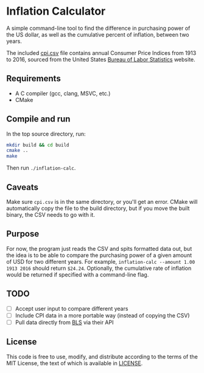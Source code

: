 # Inflation Calculator

A simple command-line tool to find the difference in purchasing power of the US
dollar, as well as the cumulative percent of inflation, between two years.

The included [cpi.csv](cpi.csv) file contains annual Consumer Price Indices from
1913 to 2016, sourced from the United States
[Bureau of Labor Statistics](http://www.bls.gov/cpi/) website.

## Requirements

* A C compiler (gcc, clang, MSVC, etc.)
* CMake

## Compile and run

In the top source directory, run:

```bash
mkdir build && cd build
cmake ..
make
```

Then run `./inflation-calc`.

## Caveats

Make sure `cpi.csv` is in the same directory, or you'll get an error. CMake will
automatically copy the file to the build directory, but if you move the built
binary, the CSV needs to go with it.

## Purpose

For now, the program just reads the CSV and spits formatted data out, but the
idea is to be able to compare the purchasing power of a given amount of USD for
two different years. For example, `inflation-calc --amount 1.00 1913 2016` should
return `$24.24`. Optionally, the cumulative rate of inflation would be returned
if specified with a command-line flag.

## TODO

* [ ] Accept user input to compare different years
* [ ] Include CPI data in a more portable way (instead of copying the CSV)
* [ ] Pull data directly from [BLS](https://www.bls.gov/cpi/) via their API

## License

This code is free to use, modify, and distribute according to the terms of the
MIT License, the text of which is available in [LICENSE](LICENSE).
